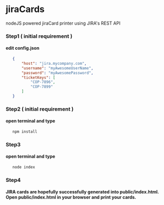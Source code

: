 # jiraCards
nodeJS powered jiraCard printer using JIRA's REST API


### Step1 ( initial requirement )
#### edit config.json
 ```json
    {
        "host": "jira.mycompany.com",
        "username": "myAwesomeUserName",
        "password": "myAwesomePassword",
        "ticketKeys": [
            "COP-7896",
            "COP-7899"
        ]
    }
```
### Step2 ( initial requirement )
#### open terminal and type
 ```bash
    npm install
```

### Step3
#### open terminal and type
 ```bash
    node index
```

### Step4
#### JIRA cards are hopefully successfully generated into public/index.html. Open public/index.html in your browser and print your cards.
